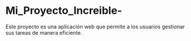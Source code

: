 # Mi_Proyecto_Increible-
Este proyecto es una aplicación web que permite a los usuarios gestionar sus tareas de manera eficiente.
